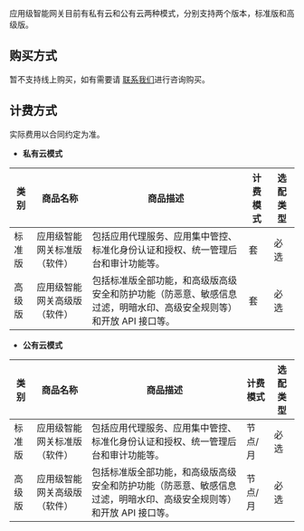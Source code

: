 应用级智能网关目前有私有云和公有云两种模式，分别支持两个版本，标准版和高级版。

## 购买方式

暂不支持线上购买，如有需要请 [联系我们](https://cloud.tencent.com/apply/p/y6mbnd4wmwb)进行咨询购买。

## 计费方式

实际费用以合同约定为准。

- **私有云模式**

| 类别   | 商品名称                     | 商品描述                                                     | 计费模式 | 选配类型 |
| ---------- | ---------------------------- | ------------------------------------------------------------ | -------- | -------- |
| 标准版 | 应用级智能网关标准版（软件） | 包括应用代理服务、应用集中管控、标准化身份认证和授权、统一管理后台和审计功能等。 | 套       | 必选     |
| 高级版 | 应用级智能网关高级版（软件） | 包括标准版全部功能，和高级版高级安全和防护功能（防恶意、敏感信息过滤，明暗水印、高级安全规则等）和开放 API 接口等。 | 套       | 必选     |

- **公有云模式**

| 类别   | 商品名称                     | 商品描述                                                     | 计费模式 | 选配类型 |
| ---------- | ---------------------------- | ------------------------------------------------------------ | -------- | -------- |
| 标准版 | 应用级智能网关标准版（软件） | 包括应用代理服务、应用集中管控、标准化身份认证和授权、统一管理后台和审计功能等。 | 节点/月  | 必选     |
| 高级版 | 应用级智能网关高级版（软件） | 包括标准版全部功能，和高级版高级安全和防护功能（防恶意、敏感信息过滤，明暗水印、高级安全规则等）和开放 API 接口等。 | 节点/月  | 必选     |
